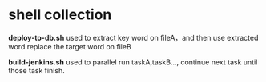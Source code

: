 # shell collection

**deploy-to-db.sh** used to extract key word on fileA，and then use extracted word replace the target word on fileB

**build-jenkins.sh** used to parallel run taskA,taskB..., continue next task until those task finish.
